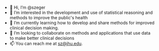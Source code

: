 - 👋 Hi, I’m @szeger
- 👀 I’m interested in the development and use of statistical reasoning and methods to improve the public's health
- 🌱 I’m currently learning how to develop and share methods for improved clinical decision making.
- 💞️ I’m looking to collaborate on methods and applications that use data to make better clinical decisions 
- 📫 You can reach me at sz@jhu.edu.

<!---
szeger/szeger is a ✨ special ✨ repository because its `README.md` (this file) appears on your GitHub profile.
You can click the Preview link to take a look at your changes.
--->
